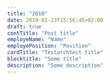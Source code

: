 ```yaml
---
title: "2018"
date: 2019-02-13T15:56:45+02:00
draft: true
contTitle: "Post title"
employeName: "Name"
employePosition: "Position"
cardTitle: "Testarchtect title"
blocktitle: "Some title"
description: "Some description"
---
```


